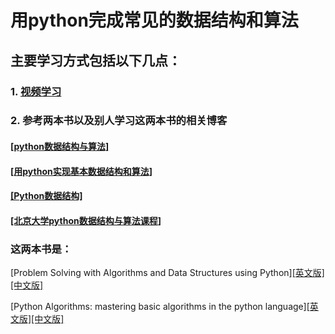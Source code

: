 # 用python完成常见的数据结构和算法
## 主要学习方式包括以下几点：

### 1. [视频学习](https://www.bilibili.com/video/av21540971?from=search&seid=7570693235743380114)
### 2. 参考两本书以及别人学习这两本书的相关博客

#### [[python数据结构与算法]](https://hujiaweibujidao.github.io/python/)
#### [[用python实现基本数据结构和算法]](https://python-web-guide.readthedocs.io/zh/latest/algorithms/algorithms.html)
#### [[Python数据结构]](https://www.yiibai.com/python/py_data_structure)
#### [[北京大学python数据结构与算法课程]](http://gis4g.pku.edu.cn/course/pythonds/#i-7)

### 这两本书是：

[Problem Solving with Algorithms and Data Structures using Python][[英文版]](http://interactivepython.org/runestone/static/pythonds/index.html)[[中文版]](https://facert.gitbooks.io/python-data-structure-cn/)

[Python Algorithms: mastering basic algorithms in the python language][[英文版]](http://index-of.es/Python/Python.Algorithms.pdf)[[中文版]](https://www.jqhtml.com/down/2540.html)
